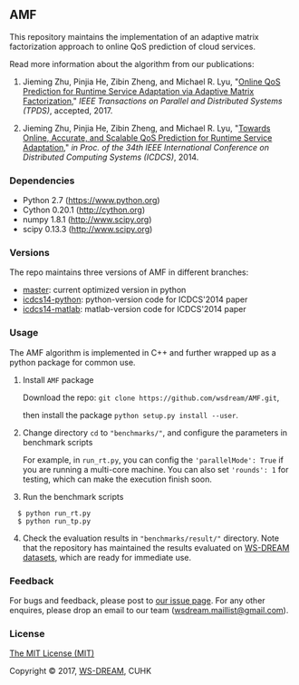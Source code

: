 ## AMF

This repository maintains the implementation of an adaptive matrix factorization approach to online QoS prediction of cloud services. 

Read more information about the algorithm from our publications: 

1. Jieming Zhu, Pinjia He, Zibin Zheng, and Michael R. Lyu, "[Online QoS Prediction for Runtime Service Adaptation via Adaptive Matrix Factorization](http://jiemingzhu.github.io/pub/jmzhu_tpds2017.pdf)," *IEEE Transactions on Parallel and Distributed Systems (TPDS)*, accepted, 2017.

2. Jieming Zhu, Pinjia He, Zibin Zheng, and Michael R. Lyu, "[Towards Online, Accurate, and Scalable QoS Prediction for Runtime Service Adaptation](http://jiemingzhu.github.io/pub/jmzhu_icdcs2014.pdf)," *in Proc. of the 34th IEEE International Conference on Distributed Computing Systems (ICDCS)*, 2014. 

### Dependencies
- Python 2.7 (https://www.python.org)
- Cython 0.20.1 (http://cython.org)
- numpy 1.8.1 (http://www.scipy.org)
- scipy 0.13.3 (http://www.scipy.org)

### Versions
The repo maintains three versions of AMF in different branches:
- [master](https://github.com/wsdream/AMF/tree/master): current optimized version in python
- [icdcs14-python](https://github.com/wsdream/AMF/tree/icdcs14-python): python-version code for ICDCS'2014 paper
- [icdcs14-matlab](https://github.com/wsdream/AMF/tree/icdcs14-matlab): matlab-version code for ICDCS'2014 paper


### Usage

The AMF algorithm is implemented in C++ and further wrapped up as a python package for common use.

1. Install `AMF` package
  
   Download the repo: `git clone https://github.com/wsdream/AMF.git`,
  
   then install the package `python setup.py install --user`.    

2. Change directory `cd` to `"benchmarks/"`, and configure the parameters in benchmark scripts
  
   For example, in `run_rt.py`, you can config the `'parallelMode': True` if you are running a multi-core machine. You can also set `'rounds': 1` for testing, which can make the execution finish soon.

3. Run the benchmark scripts
     
  ```    
    $ python run_rt.py
    $ python run_tp.py 
  ```
    
4. Check the evaluation results in `"benchmarks/result/"` directory. Note that the repository has maintained the results evaluated on [WS-DREAM datasets](https://github.com/wsdream/dataset), which are ready for immediate use.


### Feedback
For bugs and feedback, please post to [our issue page](https://github.com/wsdream/AMF/issues). For any other enquires, please drop an email to our team (wsdream.maillist@gmail.com).


### License
[The MIT License (MIT)](./LICENSE)

Copyright &copy; 2017, [WS-DREAM](https://wsdream.github.io), CUHK

